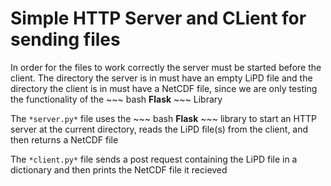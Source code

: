 # Simple HTTP Server and CLient for sending files

In order for the files to work correctly the server must be started before the client. The directory the server is in must have an empty LiPD file and the directory the client is in must have a NetCDF file, since we are only testing the functionality of the ~~~ bash **Flask** ~~~ Library 

The ``` *server.py* ``` file uses the ~~~ bash **Flask** ~~~ library to start an HTTP server at the current directory, reads the LiPD file(s) from the client, and then returns a NetCDF file

The ``` *client.py* ``` file sends a post request containing the LiPD file in a dictionary and then prints the NetCDF file it recieved
 
